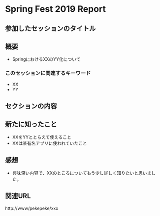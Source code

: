 # Spring Fest 2019 Report
## 参加したセッションのタイトル
## 概要
* SpringにおけるXXのYY化について

### このセッションに関連するキーワード
* XX
* YY

## セクションの内容

## 新たに知ったこと
* XXをYYととらえて使えること
* XXは某有名アプリに使われていたこと

## 感想
* 興味深い内容で、XXのところについてもう少し詳しく知りたいと思いました。

## 関連URL
http://www/pekepeke/xxx
